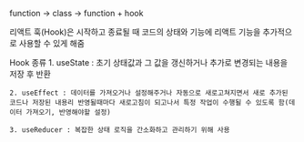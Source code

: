 function -> class -> function + hook

리액트 훅(Hook)은 시작하고 종료될 때
    코드의 상태와 기능에 리액트 기능을 추가적으로 사용할 수 있게 해줌


Hook 종류
    1. useState : 초기 상태값과 그 값을 갱신하거나 추가로 변경되는 내용을 저장 후 반환

    2. useEffect : 데이터를 가져오거나 설정해주거나 자동으로 새로고쳐지면서 새로 추가된 코드나 저장된 내용리 반영될때마다 새로고침이 되고나서 특정 작업이 수행될 수 있도록 함(데이터 가져오기, 반영해야할 설정)

    3. useReducer : 복잡한 상태 로직을 간소화하고 관리하기 위해 사용 